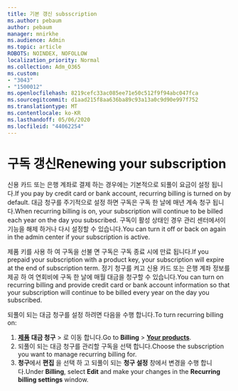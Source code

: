 ```yaml
---
title: 기본 갱신 subsscription
ms.author: pebaum
author: pebaum
manager: mnirkhe
ms.audience: Admin
ms.topic: article
ROBOTS: NOINDEX, NOFOLLOW
localization_priority: Normal
ms.collection: Adm_O365
ms.custom:
- "3043"
- "1500012"
ms.openlocfilehash: 8219cefc33ac085ee71e50c512f9f94abc047fca
ms.sourcegitcommit: d1aad215f8aa636ba89c93a13a0c9d90e997f752
ms.translationtype: MT
ms.contentlocale: ko-KR
ms.lasthandoff: 05/06/2020
ms.locfileid: "44062254"
---
```

# <a name="renewing-your-subscription"></a><span data-ttu-id="bb6c4-102">구독 갱신</span><span class="sxs-lookup"><span data-stu-id="bb6c4-102">Renewing your subscription</span></span>

<span data-ttu-id="bb6c4-103">신용 카드 또는 은행 계좌로 결제 하는 경우에는 기본적으로 되풀이 요금이 설정 됩니다.</span><span class="sxs-lookup"><span data-stu-id="bb6c4-103">If you pay by credit card or bank account, recurring billing is turned on by default.</span></span> <span data-ttu-id="bb6c4-104">대금 청구를 주기적으로 설정 하면 구독은 구독 한 날에 매년 계속 청구 됩니다.</span><span class="sxs-lookup"><span data-stu-id="bb6c4-104">When recurring billing is on, your subscription will continue to be billed each year on the day you subscribed.</span></span> <span data-ttu-id="bb6c4-105">구독이 활성 상태인 경우 관리 센터에서이 기능을 해제 하거나 다시 설정할 수 있습니다.</span><span class="sxs-lookup"><span data-stu-id="bb6c4-105">You can turn it off or back on again in the admin center if your subscription is active.</span></span>

<span data-ttu-id="bb6c4-106">제품 키를 사용 하 여 구독을 선불 면 구독은 구독 종료 시에 만료 됩니다.</span><span class="sxs-lookup"><span data-stu-id="bb6c4-106">If you prepaid your subscription with a product key, your subscription will expire at the end of subscription term.</span></span> <span data-ttu-id="bb6c4-107">정기 청구를 켜고 신용 카드 또는 은행 계좌 정보를 제공 하 여 연회비에 구독 한 날에 매월 대금을 청구할 수 있습니다.</span><span class="sxs-lookup"><span data-stu-id="bb6c4-107">You can turn on recurring billing and provide credit card or bank account information so that your subscription will continue to be billed every year on the day you subscribed.</span></span>

<span data-ttu-id="bb6c4-108">되풀이 되는 대금 청구를 설정 하려면 다음을 수행 합니다.</span><span class="sxs-lookup"><span data-stu-id="bb6c4-108">To turn recurring billing on:</span></span> 

1. <span data-ttu-id="bb6c4-109">**[제품](https://go.microsoft.com/fwlink/p/?linkid=842054)** **대금 청구** > 로 이동 합니다.</span><span class="sxs-lookup"><span data-stu-id="bb6c4-109">Go to **Billing** > **[Your products](https://go.microsoft.com/fwlink/p/?linkid=842054)**.</span></span>
2. <span data-ttu-id="bb6c4-110">되풀이 되는 대금 청구를 관리할 구독을 선택 합니다.</span><span class="sxs-lookup"><span data-stu-id="bb6c4-110">Choose the subscription you want to manage recurring billing for.</span></span>
3. <span data-ttu-id="bb6c4-111">**청구**에서 **편집** 을 선택 하 고 되풀이 되는 **청구 설정** 창에서 변경을 수행 합니다.</span><span class="sxs-lookup"><span data-stu-id="bb6c4-111">Under **Billing**, select **Edit** and make your changes in the **Recurring billing settings** window.</span></span> 